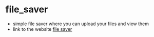 # file_saver

* simple file saver where you can upload your files and view them
* link to the website [file saver](https://file-saver.adarshkumar35.repl.co/)
